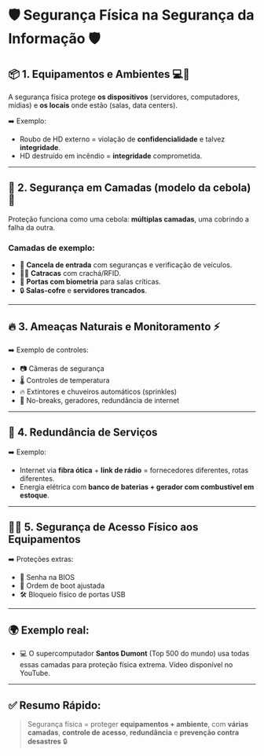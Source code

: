 # 🛡️ Segurança Física na Segurança da Informação &#x1F6E1;

## 📦 1. Equipamentos e Ambientes &#x1F4BB;🏢
A segurança física protege **os dispositivos** (servidores, computadores, mídias) e **os locais** onde estão (salas, data centers).

➡️ Exemplo:
- Roubo de HD externo = violação de **confidencialidade** e talvez **integridade**.
- HD destruído em incêndio = **integridade** comprometida.

---

## 🧅 2. Segurança em Camadas (modelo da cebola) &#x1F952;
Proteção funciona como uma cebola: **múltiplas camadas**, uma cobrindo a falha da outra.

### Camadas de exemplo:
- 🚧 **Cancela de entrada** com seguranças e verificação de veículos.
- 🧍‍♂️ **Catracas** com crachá/RFID.
- 🚪 **Portas com biometria** para salas críticas.
- 🔒 **Salas-cofre** e **servidores trancados**.

---

## 🔥 3. Ameaças Naturais e Monitoramento &#x26A1;
➡️ Exemplo de controles:
- &#x1F4F7; Câmeras de segurança
- 🌡️ Controles de temperatura
- 🔥 Extintores e chuveiros automáticos (sprinkles)
- 🔌 No-breaks, geradores, redundância de internet

---

## 📡 4. Redundância de Serviços
➡️ Exemplo:
- Internet via **fibra ótica** + **link de rádio** = fornecedores diferentes, rotas diferentes.
- Energia elétrica com **banco de baterias + gerador com combustível em estoque**.

---

## 🧑‍💻 5. Segurança de Acesso Físico aos Equipamentos
➡️ Proteções extras:
- 🔐 Senha na BIOS
- 🧲 Ordem de boot ajustada
- 🛠️ Bloqueio físico de portas USB

---

## 🌍 Exemplo real:
- 💻 O supercomputador **Santos Dumont** (Top 500 do mundo) usa todas essas camadas para proteção física extrema. Vídeo disponível no YouTube.

---

## ✅ Resumo Rápido:
> Segurança física = proteger **equipamentos + ambiente**, com **várias camadas**, **controle de acesso**, **redundância** e **prevenção contra desastres** &#x1F512;

